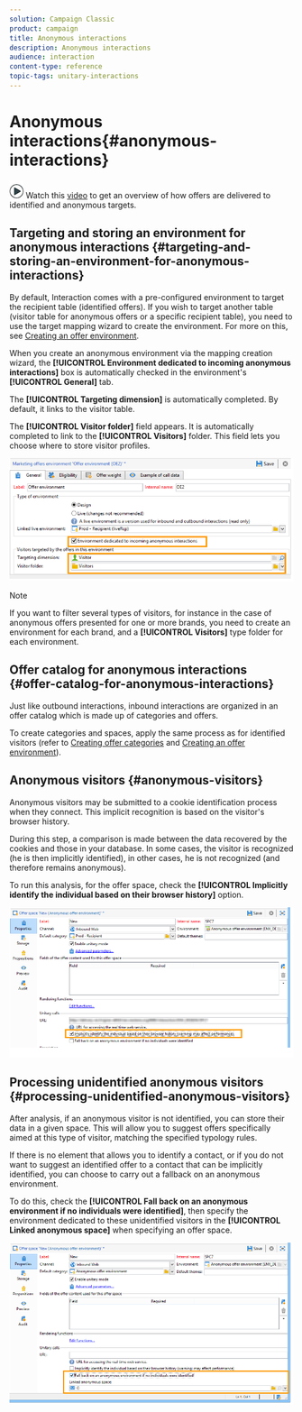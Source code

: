 ```yaml
---
solution: Campaign Classic
product: campaign
title: Anonymous interactions
description: Anonymous interactions
audience: interaction
content-type: reference
topic-tags: unitary-interactions
---
```


# Anonymous interactions{#anonymous-interactions}

![](assets/do-not-localize/how-to-video.png) Watch this [video](https://helpx.adobe.com/campaign/classic/how-to/indetified-and-anonymous-interaction-in-acv6.html?playlist=/ccx/v1/collection/product/campaign/classic/segment/digital-marketers/explevel/intermediate/applaunch/get-started/collection.ccx.js&ref=helpx.adobe.com) to get an overview of how offers are delivered to identified and anonymous targets.

## Targeting and storing an environment for anonymous interactions {#targeting-and-storing-an-environment-for-anonymous-interactions}

By default, Interaction comes with a pre-configured environment to target the recipient table (identified offers). If you wish to target another table (visitor table for anonymous offers or a specific recipient table), you need to use the target mapping wizard to create the environment. For more on this, see [Creating an offer environment](../../interaction/using/live-design-environments.md#creating-an-offer-environment).

When you create an anonymous environment via the mapping creation wizard, the **[!UICONTROL Environment dedicated to incoming anonymous interactions]** box is automatically checked in the environment's **[!UICONTROL General]** tab.

The **[!UICONTROL Targeting dimension]** is automatically completed. By default, it links to the visitor table.

The **[!UICONTROL Visitor folder]** field appears. It is automatically completed to link to the **[!UICONTROL Visitors]** folder. This field lets you choose where to store visitor profiles. 

![](assets/anonymous_environment_option.png)

>[!NOTE]
>
>If you want to filter several types of visitors, for instance in the case of anonymous offers presented for one or more brands, you need to create an environment for each brand, and a **[!UICONTROL Visitors]** type folder for each environment.

## Offer catalog for anonymous interactions {#offer-catalog-for-anonymous-interactions}

Just like outbound interactions, inbound interactions are organized in an offer catalog which is made up of categories and offers.

To create categories and spaces, apply the same process as for identified visitors (refer to [Creating offer categories](../../interaction/using/creating-offer-categories.md) and [Creating an offer environment](../../interaction/using/live-design-environments.md#creating-an-offer-environment)).

## Anonymous visitors {#anonymous-visitors}

Anonymous visitors may be submitted to a cookie identification process when they connect. This implicit recognition is based on the visitor's browser history.

During this step, a comparison is made between the data recovered by the cookies and those in your database. In some cases, the visitor is recognized (he is then implicitly identified), in other cases, he is not recognized (and therefore remains anonymous).

To run this analysis, for the offer space, check the **[!UICONTROL Implicitly identify the individual based on their browser history]** option.

![](assets/identification_anonymous_visitors.png)

## Processing unidentified anonymous visitors {#processing-unidentified-anonymous-visitors}

After analysis, if an anonymous visitor is not identified, you can store their data in a given space. This will allow you to suggest offers specifically aimed at this type of visitor, matching the specified typology rules.

If there is no element that allows you to identify a contact, or if you do not want to suggest an identified offer to a contact that can be implicitly identified, you can choose to carry out a fallback on an anonymous environment.

To do this, check the **[!UICONTROL Fall back on an anonymous environment if no individuals were identified]**, then specify the environment dedicated to these unidentified visitors in the **[!UICONTROL Linked anonymous space]** when specifying an offer space.

![](assets/anonymous_to_anonymous_environment.png)

